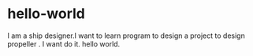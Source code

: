 # hello-world
I am a ship designer.I want to learn program to design a project to design propeller .
I want do it.
hello world.
